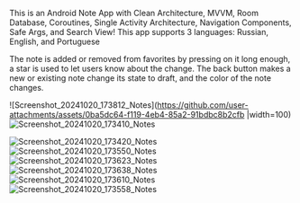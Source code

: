 This is an Android Note App with Clean Architecture, MVVM, Room Database, Coroutines, Single Activity Architecture, Navigation Components, Safe Args, and Search View!
This app supports 3 languages: Russian, English, and Portuguese

The note is added or removed from favorites by pressing on it long enough, a star is used to let users know about the change. The back button makes a new or existing note change its state to draft, and the color of the note changes.


![Screenshot_20241020_173812_Notes](https://github.com/user-attachments/assets/0ba5dc64-f119-4eb4-85a2-91bdbc8b2cfb |width=100) 
![Screenshot_20241020_173410_Notes](https://github.com/user-attachments/assets/18bbe92e-028b-4cdc-9218-fd73a200fac2)

![Screenshot_20241020_173420_Notes](https://github.com/user-attachments/assets/ddc6ebed-c613-4843-95d2-71c8177280a6)
![Screenshot_20241020_173550_Notes](https://github.com/user-attachments/assets/59cdc916-d80f-40cb-b141-761a7dd0645c)
![Screenshot_20241020_173623_Notes](https://github.com/user-attachments/assets/24be3fb9-d766-49ae-9de0-05fa2b70e576)
![Screenshot_20241020_173638_Notes](https://github.com/user-attachments/assets/27e42e14-e024-4d1f-8d11-206aaa11234c)
![Screenshot_20241020_173610_Notes](https://github.com/user-attachments/assets/731563e3-ac28-466b-ae14-67097a3f2a39)
![Screenshot_20241020_173558_Notes](https://github.com/user-attachments/assets/aaeeda78-c766-4fe5-9b39-aa066907ac9f)
